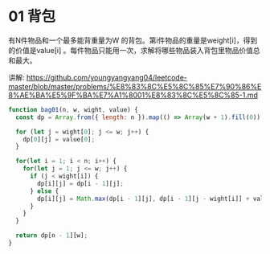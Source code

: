 # 01 背包


有N件物品和一个最多能背重量为W 的背包。第i件物品的重量是weight[i]，得到的价值是value[i] 。每件物品只能用一次，求解将哪些物品装入背包里物品价值总和最大。


讲解:
https://github.com/youngyangyang04/leetcode-master/blob/master/problems/%E8%83%8C%E5%8C%85%E7%90%86%E8%AE%BA%E5%9F%BA%E7%A1%8001%E8%83%8C%E5%8C%85-1.md


```js
function bag01(n, w, wight, value) {
  const dp = Array.from({ length: n }).map(() => Array(w + 1).fill(0));

  for (let j = wight[0]; j <= w; j++) {
    dp[0][j] = value[0];
  }

  for(let i = 1; i < n; i++) {
    for(let j = 1; j <= w; j++) {
      if (j < wight[i]) {
        dp[i][j] = dp[i - 1][j];
      } else {
        dp[i][j] = Math.max(dp[i - 1][j], dp[i - 1][j - wight[i]] + value[i])
      }
    }
  }

  return dp[n - 1][w];
}
```
